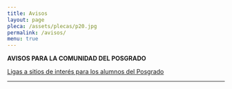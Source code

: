 ```yaml
---
title: Avisos
layout: page
pleca: /assets/plecas/p20.jpg
permalink: /avisos/
menu: true
---
```


**AVISOS PARA LA COMUNIDAD DEL POSGRADO**


[Ligas a sitios de interés para los alumnos del Posgrado ](/assets/avisos/ligasdeinteres_alumnos_sostenibilidad.pdf)





-----------------------------------------





